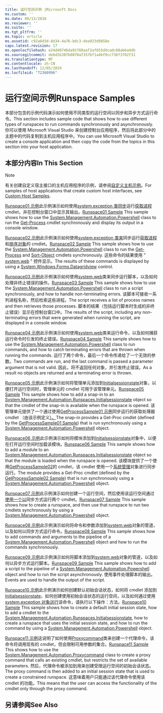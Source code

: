 ```yaml
---
title: 运行空间示例 |Microsoft Docs
ms.custom: ''
ms.date: 09/13/2016
ms.reviewer: ''
ms.suite: ''
ms.tgt_pltfrm: ''
ms.topic: article
ms.assetid: c92a6d3d-8d34-4a76-bdc3-dea923d9858e
caps.latest.revision: 17
ms.openlocfilehash: e24d40746da91f60aaf2af655ddcadc88ab6a4db
ms.sourcegitcommit: debd2b38fb8070a7357bf1a4bf9cc736f3702f31
ms.translationtype: MT
ms.contentlocale: zh-CN
ms.lasthandoff: 12/05/2019
ms.locfileid: "72360996"
---
```

# <a name="runspace-samples"></a><span data-ttu-id="ea1df-102">运行空间示例</span><span class="sxs-lookup"><span data-stu-id="ea1df-102">Runspace Samples</span></span>

<span data-ttu-id="ea1df-103">本部分包含的示例代码演示如何使用不同类型的运行空间以同步和异步方式运行命令。</span><span class="sxs-lookup"><span data-stu-id="ea1df-103">This section includes sample code that shows how to use different types of runspaces to run commands synchronously and asynchronously.</span></span> <span data-ttu-id="ea1df-104">你可以使用 Microsoft Visual Studio 来创建控制台应用程序，然后将此部分中的主题中的代码复制到主机应用程序中。</span><span class="sxs-lookup"><span data-stu-id="ea1df-104">You can use Microsoft Visual Studio to create a console application and then copy the code from the topics in this section into your host application.</span></span>

## <a name="in-this-section"></a><span data-ttu-id="ea1df-105">本部分内容</span><span class="sxs-lookup"><span data-stu-id="ea1df-105">In This Section</span></span>

> [!NOTE]
> <span data-ttu-id="ea1df-106">有关创建自定义宿主接口的主机应用程序的示例，请参阅[自定义主机示例](./custom-host-samples.md)。</span><span class="sxs-lookup"><span data-stu-id="ea1df-106">For samples of host applications that create custom host interfaces, see [Custom Host Samples](./custom-host-samples.md).</span></span>

 <span data-ttu-id="ea1df-107">[Runspace01 示例](./runspace01-sample.md)此示例演示如何使用[system.exception 类同步](/dotnet/api/system.management.automation.powershell)运行[获取进程](/powershell/module/Microsoft.PowerShell.Management/Get-Process)cmdlet，并在控制台窗口中显示其输出。</span><span class="sxs-lookup"><span data-stu-id="ea1df-107">[Runspace01 Sample](./runspace01-sample.md) This sample shows how to use the [System.Management.Automation.Powershell](/dotnet/api/system.management.automation.powershell) class to run the [Get-Process](/powershell/module/Microsoft.PowerShell.Management/Get-Process) cmdlet synchronously and display its output in a console window.</span></span>

 <span data-ttu-id="ea1df-108">[Runspace02 示例](./runspace02-sample.md)此示例演示如何使用[system.exception 类来](/dotnet/api/system.management.automation.powershell)同步运行[获取进程](/powershell/module/Microsoft.PowerShell.Management/Get-Process)和[排序对象](/powershell/module/Microsoft.PowerShell.Utility/Sort-Object)的 cmdlet。</span><span class="sxs-lookup"><span data-stu-id="ea1df-108">[Runspace02 Sample](./runspace02-sample.md) This sample shows how to use the [System.Management.Automation.Powershell](/dotnet/api/system.management.automation.powershell) class to run the [Get-Process](/powershell/module/Microsoft.PowerShell.Management/Get-Process) and [Sort-Object](/powershell/module/Microsoft.PowerShell.Utility/Sort-Object) cmdlets synchronously.</span></span> <span data-ttu-id="ea1df-109">这些命令的结果使用 " [system.web](/dotnet/api/System.Windows.Forms.DataGridView) " 控件显示。</span><span class="sxs-lookup"><span data-stu-id="ea1df-109">The results of these commands is displayed by using a [System.Windows.Forms.Datagridview](/dotnet/api/System.Windows.Forms.DataGridView) control.</span></span>

 <span data-ttu-id="ea1df-110">[Runspace03 示例](./runspace03-sample.md)此示例演示如何使用[system.web](/dotnet/api/system.management.automation.powershell)类来同步运行脚本，以及如何处理非终止错误的操作。</span><span class="sxs-lookup"><span data-stu-id="ea1df-110">[Runspace03 Sample](./runspace03-sample.md) This sample shows how to use the [System.Management.Automation.Powershell](/dotnet/api/system.management.automation.powershell) class to run a script synchronously, and how to handle non-terminating errors.</span></span> <span data-ttu-id="ea1df-111">该脚本可接收一系列进程名称，然后检索这些进程。</span><span class="sxs-lookup"><span data-stu-id="ea1df-111">The script receives a list of process names and then retrieves those processes.</span></span> <span data-ttu-id="ea1df-112">脚本的结果（包括运行脚本时生成的非终止错误）显示在控制台窗口中。</span><span class="sxs-lookup"><span data-stu-id="ea1df-112">The results of the script, including any non-terminating errors that were generated when running the script, are displayed in a console window.</span></span>

 <span data-ttu-id="ea1df-113">[Runspace04 示例](./runspace04-sample.md)此示例演示如何使用[system.web](/dotnet/api/system.management.automation.powershell)类来运行命令，以及如何捕获运行命令时引发的终止错误。</span><span class="sxs-lookup"><span data-stu-id="ea1df-113">[Runspace04 Sample](./runspace04-sample.md) This sample shows how to use the [System.Management.Automation.Powershell](/dotnet/api/system.management.automation.powershell) class to run commands, and how to catch terminating errors that are thrown when running the commands.</span></span> <span data-ttu-id="ea1df-114">运行了两个命令，最后一个命令传递给了一个无效的参数。</span><span class="sxs-lookup"><span data-stu-id="ea1df-114">Two commands are run, and the last command is passed a parameter argument that is not valid.</span></span> <span data-ttu-id="ea1df-115">因此，将不返回任何对象，并引发终止错误。</span><span class="sxs-lookup"><span data-stu-id="ea1df-115">As a result no objects are returned and a terminating error is thrown.</span></span>

 <span data-ttu-id="ea1df-116">[Runspace05 示例](./runspace05-sample.md)此示例演示如何将管理单元添加到[Initialsessionstate](/dotnet/api/System.Management.Automation.Runspaces.InitialSessionState)对象，以便打开运行空间时，管理单元的 cmdlet 可用于该管理单元。</span><span class="sxs-lookup"><span data-stu-id="ea1df-116">[Runspace05 Sample](./runspace05-sample.md) This sample shows how to add a snap-in to an [System.Management.Automation.Runspaces.Initialsessionstate](/dotnet/api/System.Management.Automation.Runspaces.InitialSessionState) object so that the cmdlet of the snap-in is available when the runspace is opened.</span></span> <span data-ttu-id="ea1df-117">该管理单元提供了一个通过使用[GetProcessSample01 示例](../cmdlet/getprocesssample01-sample.md)同步运行的获取处理器 cmdlet （由该示例定义[）。](/dotnet/api/system.management.automation.powershell)</span><span class="sxs-lookup"><span data-stu-id="ea1df-117">The snap-in provides a Get-Proc cmdlet (defined by the [GetProcessSample01 Sample](../cmdlet/getprocesssample01-sample.md)) that is run synchronously using a [System.Management.Automation.Powershell](/dotnet/api/system.management.automation.powershell) object.</span></span>

 <span data-ttu-id="ea1df-118">[Runspace06 示例](./runspace06-sample.md)此示例演示如何将模块添加到[Initialsessionstate](/dotnet/api/System.Management.Automation.Runspaces.InitialSessionState)对象中，以便在打开运行空间时加载该模块。</span><span class="sxs-lookup"><span data-stu-id="ea1df-118">[Runspace06 Sample](./runspace06-sample.md) This sample shows how to add a module to an [System.Management.Automation.Runspaces.Initialsessionstate](/dotnet/api/System.Management.Automation.Runspaces.InitialSessionState) object so that the module is loaded when the runspace is opened.</span></span> <span data-ttu-id="ea1df-119">该模块提供了一个使用[GetProcessSample02](../cmdlet/getprocesssample02-sample.md)的 cmdlet，该 cmdlet 使用一个[系统管理](/dotnet/api/system.management.automation.powershell)对象进行同步运行。</span><span class="sxs-lookup"><span data-stu-id="ea1df-119">The module provides a Get-Proc cmdlet (defined by the [GetProcessSample02 Sample](../cmdlet/getprocesssample02-sample.md)) that is run synchronously using a [System.Management.Automation.Powershell](/dotnet/api/system.management.automation.powershell) object.</span></span>

 <span data-ttu-id="ea1df-120">[Runspace07 示例](./runspace07-sample.md)此示例演示如何创建一个运行空间，然后使用该运行空间通过[使用一个以](/dotnet/api/system.management.automation.powershell)同步方式运行两个 cmdlet。</span><span class="sxs-lookup"><span data-stu-id="ea1df-120">[Runspace07 Sample](./runspace07-sample.md) This sample shows how to create a runspace, and then use that runspace to run two cmdlets synchronously by using a [System.Management.Automation.Powershell](/dotnet/api/system.management.automation.powershell) object.</span></span>

 <span data-ttu-id="ea1df-121">[Runspace08 示例](./runspace08-sample.md)此示例演示如何将命令和参数添加到[system.web](/dotnet/api/system.management.automation.powershell)对象的管道，以及如何以同步方式运行命令。</span><span class="sxs-lookup"><span data-stu-id="ea1df-121">[Runspace08 Sample](./runspace08-sample.md) This sample shows how to add commands and arguments to the pipeline of a [System.Management.Automation.Powershell](/dotnet/api/system.management.automation.powershell) object and how to run the commands synchronously.</span></span>

 <span data-ttu-id="ea1df-122">[Runspace09 示例](./runspace09-sample.md)此示例演示如何将脚本添加到[system.web](/dotnet/api/system.management.automation.powershell)对象的管道，以及如何以异步方式运行脚本。</span><span class="sxs-lookup"><span data-stu-id="ea1df-122">[Runspace09 Sample](./runspace09-sample.md) This sample shows how to add a script to the pipeline of a [System.Management.Automation.Powershell](/dotnet/api/system.management.automation.powershell) object and how to run the script asynchronously.</span></span> <span data-ttu-id="ea1df-123">使用事件处理脚本的输出。</span><span class="sxs-lookup"><span data-stu-id="ea1df-123">Events are used to handle the output of the script.</span></span>

 <span data-ttu-id="ea1df-124">[Runspace10 示例](./runspace10-sample.md)此示例演示如何创建默认初始会话状态，如何将 cmdlet 添加到[Initialsessionstate](/dotnet/api/System.Management.Automation.Runspaces.InitialSessionState)，如何创建使用初始会话状态的运行空间，以及如何通过使用[system.exception 对象运行](/dotnet/api/system.management.automation.powershell)该命令，请执行以下操作：方法。</span><span class="sxs-lookup"><span data-stu-id="ea1df-124">[Runspace10 Sample](./runspace10-sample.md) This sample shows how to create a default initial session state, how to add a cmdlet to the [System.Management.Automation.Runspaces.Initialsessionstate](/dotnet/api/System.Management.Automation.Runspaces.InitialSessionState), how to create a runspace that uses the initial session state, and how to run the command by using a [System.Management.Automation.Powershell](/dotnet/api/system.management.automation.powershell) object.</span></span>

 <span data-ttu-id="ea1df-125">[Runspace11 示例](./runspace11-sample.md)这说明了如何使用[Proxycommand](/dotnet/api/System.Management.Automation.ProxyCommand)类来创建一个代理命令，该命令将调用现有的 cmdlet，但会限制可用参数的集合。</span><span class="sxs-lookup"><span data-stu-id="ea1df-125">[Runspace11 Sample](./runspace11-sample.md) This shows how to use the [System.Management.Automation.Proxycommand](/dotnet/api/System.Management.Automation.ProxyCommand) class to create a proxy command that calls an existing cmdlet, but restricts the set of available parameters.</span></span> <span data-ttu-id="ea1df-126">然后，代理命令被添加到用来创建受限运行空间的初始会话状态。</span><span class="sxs-lookup"><span data-stu-id="ea1df-126">The proxy command is then added to an initial session state that is used to create a constrained runspace.</span></span> <span data-ttu-id="ea1df-127">这意味着用户只能通过该代理命令使用该 cmdlet 的功能。</span><span class="sxs-lookup"><span data-stu-id="ea1df-127">This means that the user can access the functionality of the cmdlet only through the proxy command.</span></span>

## <a name="see-also"></a><span data-ttu-id="ea1df-128">另请参阅</span><span class="sxs-lookup"><span data-stu-id="ea1df-128">See Also</span></span>
